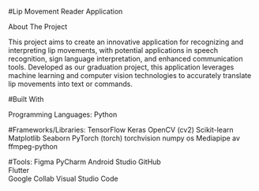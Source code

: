 #Lip Movement Reader Application

About The Project

This project aims to create an innovative application for recognizing and interpreting lip movements, with potential applications in speech recognition, sign language interpretation, and enhanced communication tools. Developed as our graduation project, this application leverages machine learning and computer vision technologies to accurately translate lip movements into text or commands.

#Built With

Programming Languages:  Python


#Frameworks/Libraries: 
TensorFlow
Keras
OpenCV (cv2)
Scikit-learn
Matplotlib
Seaborn
PyTorch (torch)
torchvision
numpy
os
Mediapipe
av
ffmpeg-python

#Tools:
Figma 
PyCharm 
Android Studio
GitHub  
Flutter   
Google Collab 
Visual Studio Code
